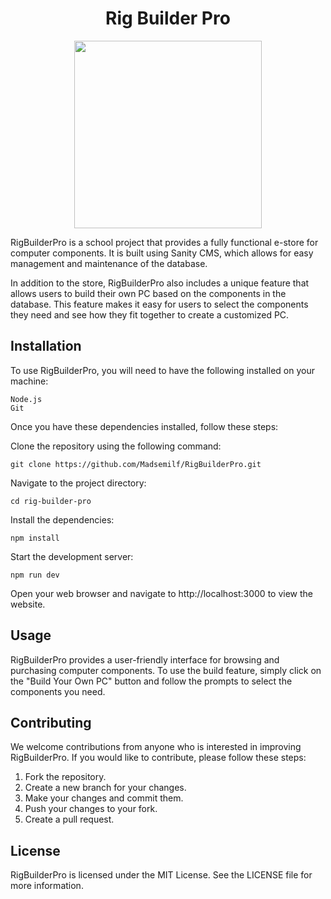 <h1 align="center">Rig Builder Pro</h1>

<p align="center">
    <img width="300" src="https://user-images.githubusercontent.com/110482909/226166288-db7769c3-10fe-44f0-85a6-5db1835897ce.png">
</p>


RigBuilderPro is a school project that provides a fully functional e-store for computer components. It is built using Sanity CMS, which allows for easy management and maintenance of the database.

In addition to the store, RigBuilderPro also includes a unique feature that allows users to build their own PC based on the components in the database. This feature makes it easy for users to select the components they need and see how they fit together to create a customized PC.

## Installation
To use RigBuilderPro, you will need to have the following installed on your machine:

```
Node.js
Git
```

Once you have these dependencies installed, follow these steps:

Clone the repository using the following command:

```
git clone https://github.com/Madsemilf/RigBuilderPro.git
```

Navigate to the project directory:

```
cd rig-builder-pro
```

Install the dependencies:

```
npm install
```

Start the development server:

```
npm run dev
```

Open your web browser and navigate to http://localhost:3000 to view the website.

## Usage
RigBuilderPro provides a user-friendly interface for browsing and purchasing computer components. To use the build feature, simply click on the "Build Your Own PC" button and follow the prompts to select the components you need.

## Contributing
We welcome contributions from anyone who is interested in improving RigBuilderPro. If you would like to contribute, please follow these steps:

1. Fork the repository.
2. Create a new branch for your changes.
3. Make your changes and commit them.
4. Push your changes to your fork.
5. Create a pull request.

## License
RigBuilderPro is licensed under the MIT License. See the LICENSE file for more information.
